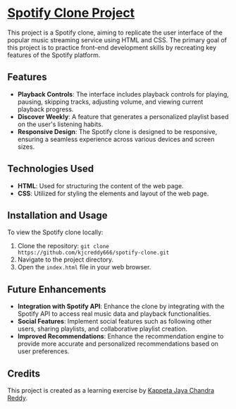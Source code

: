 # [Spotify Clone Project](https://kjcreddy666.github.io/spotify)

This project is a Spotify clone, aiming to replicate the user interface of the popular music streaming service using HTML and CSS. The primary goal of this project is to practice front-end development skills by recreating key features of the Spotify platform.

## Features

- **Playback Controls**: The interface includes playback controls for playing, pausing, skipping tracks, adjusting volume, and viewing current playback progress.
- **Discover Weekly**: A feature that generates a personalized playlist based on the user's listening habits.
- **Responsive Design**: The Spotify clone is designed to be responsive, ensuring a seamless experience across various devices and screen sizes.

## Technologies Used

- **HTML**: Used for structuring the content of the web page.
- **CSS**: Utilized for styling the elements and layout of the web page.

## Installation and Usage

To view the Spotify clone locally:

1. Clone the repository: `git clone https://github.com/kjcreddy666/spotify-clone.git`
2. Navigate to the project directory.
3. Open the `index.html` file in your web browser.

## Future Enhancements

- **Integration with Spotify API**: Enhance the clone by integrating with the Spotify API to access real music data and playback functionalities.
- **Social Features**: Implement social features such as following other users, sharing playlists, and collaborative playlist creation.
- **Improved Recommendations**: Enhance the recommendation engine to provide more accurate and personalized recommendations based on user preferences.

## Credits

This project is created as a learning exercise by [Kappeta Jaya Chandra Reddy](https://github.com/kjcreddy666).
